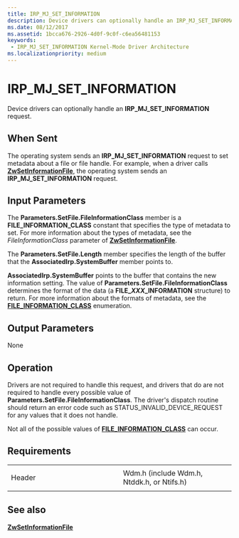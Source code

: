 ```yaml
---
title: IRP_MJ_SET_INFORMATION
description: Device drivers can optionally handle an IRP_MJ_SET_INFORMATION request.
ms.date: 08/12/2017
ms.assetid: 1bcca676-2926-4d0f-9c0f-c6ea56481153
keywords:
 - IRP_MJ_SET_INFORMATION Kernel-Mode Driver Architecture
ms.localizationpriority: medium
---
```


# IRP\_MJ\_SET\_INFORMATION


Device drivers can optionally handle an **IRP\_MJ\_SET\_INFORMATION** request.

When Sent
---------

The operating system sends an **IRP\_MJ\_SET\_INFORMATION** request to set metadata about a file or file handle. For example, when a driver calls [**ZwSetInformationFile**](/windows-hardware/drivers/ddi/ntifs/nf-ntifs-ntsetinformationfile), the operating system sends an **IRP\_MJ\_SET\_INFORMATION** request.

## Input Parameters


The **Parameters.SetFile.FileInformationClass** member is a **FILE\_INFORMATION\_CLASS** constant that specifies the type of metadata to set. For more information about the types of metadata, see the *FileInformationClass* parameter of [**ZwSetInformationFile**](/windows-hardware/drivers/ddi/ntifs/nf-ntifs-ntsetinformationfile).

The **Parameters.SetFile.Length** member specifies the length of the buffer that the **AssociatedIrp.SystemBuffer** member points to.

**AssociatedIrp.SystemBuffer** points to the buffer that contains the new information setting. The value of **Parameters.SetFile.FileInformationClass** determines the format of the data (a **FILE\_*XXX*\_INFORMATION** structure) to return. For more information about the formats of metadata, see the [**FILE\_INFORMATION\_CLASS**](/windows-hardware/drivers/ddi/wdm/ne-wdm-_file_information_class) enumeration.

## Output Parameters


None

Operation
---------

Drivers are not required to handle this request, and drivers that do are not required to handle every possible value of **Parameters.SetFile.FileInformationClass**. The driver's dispatch routine should return an error code such as STATUS\_INVALID\_DEVICE\_REQUEST for any values that it does not handle.

Not all of the possible values of [**FILE\_INFORMATION\_CLASS**](/windows-hardware/drivers/ddi/wdm/ne-wdm-_file_information_class) can occur.

Requirements
------------

<table>
<colgroup>
<col width="50%" />
<col width="50%" />
</colgroup>
<tbody>
<tr class="odd">
<td><p>Header</p></td>
<td>Wdm.h (include Wdm.h, Ntddk.h, or Ntifs.h)</td>
</tr>
</tbody>
</table>

## See also


[**ZwSetInformationFile**](/windows-hardware/drivers/ddi/ntifs/nf-ntifs-ntsetinformationfile)

 


